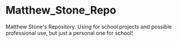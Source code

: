# Matthew_Stone_Repo
Matthew Stone's Repository. Using for school projects and possible professional use, but just a personal one for school!
